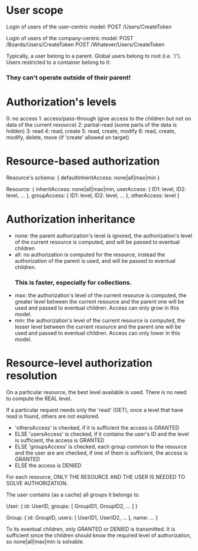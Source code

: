 


User scope
==========

Login of users of the user-centric model:
POST /Users/CreateToken

Login of users of the company-centric model:
POST /Boards/Users/CreateToken
POST /Whatever/Users/CreateToken

Typically, a user belong to a parent.
Global users belong to root (i.e. '/').
Users restricted to a container belong to it:

### They can't operate outside of their parent! ###



Authorization's levels
======================

0: no access
1: access/pass-through (give access to the children but not on data of the current resource)
2: partial-read (some parts of the data is hidden)
3: read
4: read, create
5: read, create, modify
6: read, create, modify, delete, move (if 'create' allowed on target)



Resource-based authorization
============================

Resource's schema: {
	defaultInheritAccess: none|all|max|min
}

Resource: {
	inheritAccess: none|all|max|min,
	userAccess: {
		ID1: level,
		ID2: level,
		...
	},
	groupAccess: {
		ID1: level,
		ID2: level,
		...
	},
	otherAccess: level
}



Authorization inheritance
=========================

* none: the parent authorization's level is ignored, the authorization's level of the current resource is computed,
	and will be passed to eventual children
* all: no authorization is computed for the resource, instead the authorization of the parent is used, and will be passed to
	eventual children.
	### This is faster, especially for collections. ###
* max: the authorization's level of the current resource is computed, the greater level between the current resource and the
	parent one will be used and passed to eventual children. Access can only grow in this model.
* min: the authorization's level of the current resource is computed, the lesser level between the current resource and the
	parent one will be used and passed to eventual children. Access can only lower in this model.



Resource-level authorization resolution
=======================================

On a particular resource, the best level available is used.
There is no need to compute the REAL level.

If a particular request needs only the 'read' (GET), once a level that have read is found, others are not explored.

* 'othersAccess' is checked, if it is sufficient the access is GRANTED
* ELSE 'usersAccess' is checked, if it contains the user's ID and the level is sufficient, the access is GRANTED
* ELSE 'groupsAccess' is checked, each group common to the resource and the user are are checked, if one of them is sufficient,
	the access is GRANTED
* ELSE the access is DENIED

For each resource, ONLY THE RESOURCE AND THE USER IS NEEDED TO SOLVE AUTHORIZATION.

The user contains (as a cache) all groups it belongs to.


User: {
	id: UserID,
	groups: [ GroupID1, GroupID2, ... ]
}

Group: {
	id: GroupID,
	users: [ UserID1, UserID2, ... ],
	name:
	...
}

To its eventual children, only GRANTED or DENIED is transmitted.
It is sufficient since the children should know the required level of authorization, so none|all|max|min is solvable.


